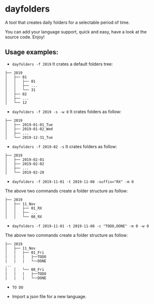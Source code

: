 # dayfolders
A tool that creates daily folders for a selectable period of time.

You can add your language support, quick and easy, have a look at the source code. Enjoy!

## Usage examples:

* `dayfolders -f 2019`
It crates a default folders tree:
```
├── 2019
│   ├── 01
│   │   ├── 01
│   │   ├── ...
│   │   └── 31
│   ├── 02
│   ├── ...
│   └── 12
```

* `dayfolders -f 2019 -s -w 0`
It crates folders as follow:
```
├── 2019
│   ├── 2019-01-01_Tue
│   ├── 2019-01-02_Wed
│   ├── ...
│   └── 2019-12-31_Tue
```

* `dayfolders -f 2019-02 -s`
It crates folders as follow:
```
├── 2019
│   ├── 2019-02-01
│   ├── 2019-02-02
│   ├── ...
│   └── 2019-02-28
```

* `dayfolders -f 2019-11-01 -t 2019-11-08 -suffix="RX" -m 0`

The above two commands create a folder structure as follow:

```
├── 2019
│   ├── 11_Nov
│   │   ├── 01_RX
│   │   ├── ...
│   │   └── 08_RX
```

* `dayfolders -f 2019-11-01 -t 2019-11-08 -c "TODO,DONE" -m 0 -w 0`

The above two commands create a folder structure as follow:

```
├── 2019
│   ├── 11_Nov
│   │   ├── 01_Fri
|   |   |   ├──TODO
|   |   |   └──DONE
...
│   │   └── 08_Fri
|   |   |   ├──TODO
|   |   |   └──DONE
```

* `TO DO`

- Import a json file for a new language.
